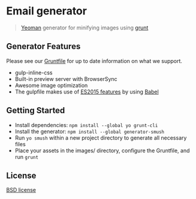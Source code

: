 # Email generator

> [Yeoman](http://yeoman.io) generator for minifying images using [grunt](http://gruntjs.com/)


## Generator Features

Please see our [Gruntfile](app/templates/Gruntfile.js) for up to date information on what we support.

* gulp-inline-css
* Built-in preview server with BrowserSync
* Awesome image optimization
* The gulpfile makes use of [ES2015 features](https://babeljs.io/docs/learn-es2015/) by using [Babel](https://babeljs.io)


## Getting Started

- Install dependencies: `npm install --global yo grunt-cli`
- Install the generator: `npm install --global generator-smush`
- Run `yo smush` within a new project directory to generate all necessary files
- Place your assets in the images/ directory, configure the Gruntfile, and run `grunt`


## License

[BSD license](http://opensource.org/licenses/bsd-license.php)
